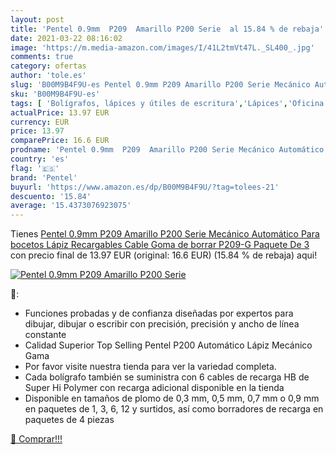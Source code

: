 ```yaml
---
layout: post
title: 'Pentel 0.9mm  P209  Amarillo P200 Serie  al 15.84 % de rebaja'
date: 2021-03-22 08:16:02
image: 'https://m.media-amazon.com/images/I/41L2tmVt47L._SL400_.jpg'
comments: true
category: ofertas
author: 'tole.es'
slug: 'B00M9B4F9U-es Pentel 0.9mm P209 Amarillo P200 Serie Mecánico Automático...'
sku: 'B00M9B4F9U-es'
tags: [ 'Bolígrafos, lápices y útiles de escritura','Lápices','Oficina y papelería','Portaminas','borrar','de','goma','lápiz','pentel', ]
actualPrice: 13.97 EUR
currency: EUR
price: 13.97
comparePrice: 16.6 EUR
prodname: 'Pentel 0.9mm  P209  Amarillo P200 Serie Mecánico Automático Para bocetos Lápiz Recargables Cable Goma de borrar P209-G  Paquete De 3 '
country: 'es'
flag: '🇪🇸'
brand: 'Pentel'
buyurl: 'https://www.amazon.es/dp/B00M9B4F9U/?tag=tolees-21'
descuento: '15.84'
average: '15.4373076923075'
---
```


Tienes [Pentel 0.9mm  P209  Amarillo P200 Serie Mecánico Automático Para bocetos Lápiz Recargables Cable Goma de borrar P209-G  Paquete De 3 ](https://www.amazon.es/dp/B00M9B4F9U/?tag=tolees-21) con precio final de  13.97 EUR (original: 16.6 EUR) (15.84 %  de rebaja) aqui!

[![Pentel 0.9mm  P209  Amarillo P200 Serie ](https://m.media-amazon.com/images/I/41L2tmVt47L._SL400_.jpg)](https://www.amazon.es/dp/B00M9B4F9U/?tag=tolees-21)

🔎:

- Funciones probadas y de confianza diseñadas por expertos para dibujar, dibujar o escribir con precisión, precisión y ancho de línea constante
- Calidad Superior Top Selling Pentel P200 Automático Lápiz Mecánico Gama
- Por favor visite nuestra tienda para ver la variedad completa.
- Cada bolígrafo también se suministra con 6 cables de recarga HB de Super Hi Polymer con recarga adicional disponible en la tienda
- Disponible en tamaños de plomo de 0,3 mm, 0,5 mm, 0,7 mm o 0,9 mm en paquetes de 1, 3, 6, 12 y surtidos, así como borradores de recarga en paquetes de 4 piezas

[🛒 Comprar!!!](https://www.amazon.es/dp/B00M9B4F9U/?tag=tolees-21)
